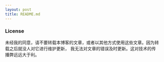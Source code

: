 ```yaml
---
layout: post
title: README.md
---
```


### License

未经我的同意，请不要转载本博客的文章，或者以其他方式使用这些文章。因为转载之后就没人对它进行维护更新，
我无法对文章的错误及时更新。这对技术的传播弊远远大于利。
